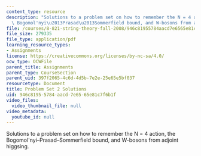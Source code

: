```yaml
---
content_type: resource
description: "Solutions to a problem set on how to remember the N = 4 action, the\
  \ Bogomol'nyi\u2013Prasad\u2013Sommerfield bound, and W-bosons from adjoint higgsing. "
file: /courses/8-821-string-theory-fall-2008/946c81955784aacd7e6565e81c7f6b1f_soln02.pdf
file_size: 279335
file_type: application/pdf
learning_resource_types:
- Assignments
license: https://creativecommons.org/licenses/by-nc-sa/4.0/
ocw_type: OCWFile
parent_title: Assignments
parent_type: CourseSection
parent_uid: 397f2065-4c6d-4d5b-7e2e-25e65e5bf037
resourcetype: Document
title: Problem Set 2 Solutions
uid: 946c8195-5784-aacd-7e65-65e81c7f6b1f
video_files:
  video_thumbnail_file: null
video_metadata:
  youtube_id: null
---
```

Solutions to a problem set on how to remember the N = 4 action, the Bogomol'nyi–Prasad–Sommerfield bound, and W-bosons from adjoint higgsing. 